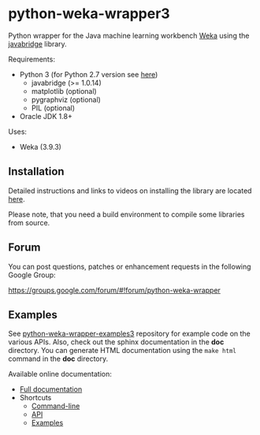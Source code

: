 # python-weka-wrapper3

Python wrapper for the Java machine learning workbench [Weka](http://www.cs.waikato.ac.nz/~ml/weka/)
using the [javabridge](https://pypi.python.org/pypi/javabridge) library.

Requirements:

* Python 3 (for Python 2.7 version see [here](https://github.com/fracpete/python-weka-wrapper))
  * javabridge (>= 1.0.14)
  * matplotlib (optional)
  * pygraphviz (optional)
  * PIL (optional)
* Oracle JDK 1.8+

Uses:
* Weka (3.9.3)

## Installation

Detailed instructions and links to videos on installing the library are located
[here](http://fracpete.github.io/python-weka-wrapper3/install.html).

Please note, that you need a build environment to compile some libraries from source.

## Forum

You can post questions, patches or enhancement requests in the following Google Group:

https://groups.google.com/forum/#!forum/python-weka-wrapper

## Examples
See [python-weka-wrapper-examples3](https://github.com/fracpete/python-weka-wrapper3-examples)
repository for example code on the various APIs. Also, check out the sphinx
documentation in the **doc** directory. You can generate HTML documentation
using the `make html` command in the **doc** directory.

Available online documentation:
* [Full documentation](http://fracpete.github.io/python-weka-wrapper3/)
* Shortcuts
  * [Command-line](http://fracpete.github.io/python-weka-wrapper3/commandline.html)
  * [API](http://fracpete.github.io/python-weka-wrapper3/api.html)
  * [Examples](http://fracpete.github.io/python-weka-wrapper3/examples.html)


